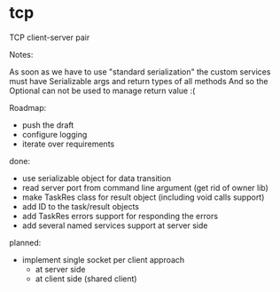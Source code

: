 # tcp
TCP client-server pair


Notes:

As soon as we have to use "standard serialization" the custom services must have Serializable args and return types of all methods
And so the Optional<T> can not be used to manage return value :(

Roadmap:

- push the draft
- configure logging
- iterate over requirements





done:
- use serializable object for data transition
- read server port from command line argument (get rid of owner lib)
- make TaskRes class for result object (including void calls support)
- add ID to the task/result objects
- add TaskRes errors support for responding the errors 
- add several named services support at server side

planned:
- implement single socket per client approach
  - at server side
  - at client side (shared client)

